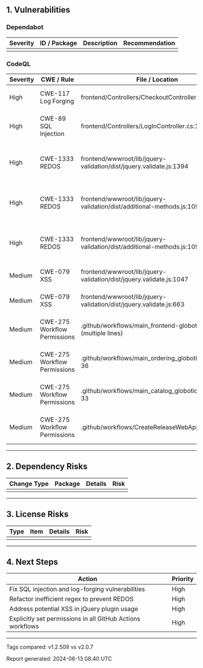## 1. Vulnerabilities

### Dependabot
| Severity | ID / Package | Description | Recommendation |
|----------|--------------|-------------|----------------|
|          |              |             |                |

### CodeQL
| Severity | CWE / Rule | File / Location | Description | Recommendation |
|----------|------------|-----------------|-------------|----------------|
| High     | CWE-117 Log Forging | frontend/Controllers/CheckoutController.cs:51 | Log entry created from user input | Sanitize user inputs before logging |
| High     | CWE-89 SQL Injection | frontend/Controllers/LogInController.cs:17 | SQL query built from user-controlled sources | Use parameterized queries, sanitize inputs |
| High     | CWE-1333 REDOS | frontend/wwwroot/lib/jquery-validation/dist/jquery.validate.js:1394 | Inefficient regular expression (potential REDOS) | Refactor regex to be efficient |
| High     | CWE-1333 REDOS | frontend/wwwroot/lib/jquery-validation/dist/additional-methods.js:1092 | Inefficient regular expression (potential REDOS) | Refactor regex to be efficient |
| High     | CWE-1333 REDOS | frontend/wwwroot/lib/jquery-validation/dist/additional-methods.js:1092 | Inefficient regular expression (potential REDOS) | Refactor regex to be efficient |
| Medium   | CWE-079 XSS | frontend/wwwroot/lib/jquery-validation/dist/jquery.validate.js:1047 | Unsafe jQuery plugin (potential XSS) | Escape HTML; validate plugin inputs |
| Medium   | CWE-079 XSS | frontend/wwwroot/lib/jquery-validation/dist/jquery.validate.js:663 | Unsafe jQuery plugin (potential XSS) | Escape HTML; validate plugin inputs |
| Medium   | CWE-275 Workflow Permissions | .github/workflows/main_frontend-globoticket.yml (multiple lines) | Workflow doesn't restrict GITHUB_TOKEN permissions | Explicitly set workflow permissions in YAML files |
| Medium   | CWE-275 Workflow Permissions | .github/workflows/main_ordering_globoticket.yml:14–36 | Workflow doesn't restrict GITHUB_TOKEN permissions | Explicitly set workflow permissions in YAML files |
| Medium   | CWE-275 Workflow Permissions | .github/workflows/main_catalog_globoticket.yml:11–33 | Workflow doesn't restrict GITHUB_TOKEN permissions | Explicitly set workflow permissions in YAML files |
| Medium   | CWE-275 Workflow Permissions | .github/workflows/CreateReleaseWebApp.yaml:6–74 | Workflow doesn't restrict GITHUB_TOKEN permissions | Explicitly set workflow permissions in YAML files |

---

## 2. Dependency Risks
| Change Type | Package | Details | Risk |
|-------------|---------|---------|------|
|             |         |         |      |

---

## 3. License Risks
| Type | Item | Details | Risk |
|------|------|---------|------|
|      |      |         |      |

---

## 4. Next Steps
| Action | Priority |
|--------|----------|
| Fix SQL injection and log-forging vulnerabilities | High |
| Refactor inefficient regex to prevent REDOS | High |
| Address potential XSS in jQuery plugin usage | High |
| Explicitly set permissions in all GitHub Actions workflows | High |

---

Tags compared: v1.2.509 vs v2.0.7

Report generated: 2024-06-13 08:40 UTC